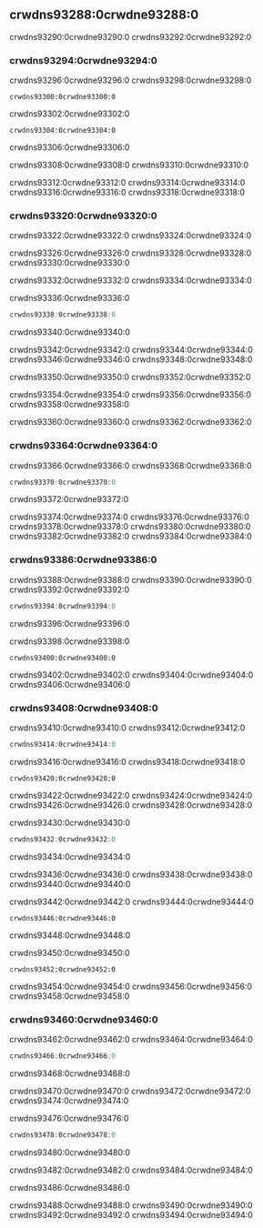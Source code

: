 ## crwdns93288:0crwdne93288:0

crwdns93290:0crwdne93290:0 crwdns93292:0crwdne93292:0

### crwdns93294:0crwdne93294:0

crwdns93296:0crwdne93296:0 crwdns93298:0crwdne93298:0

```text
crwdns93300:0crwdne93300:0
```

crwdns93302:0crwdne93302:0

```rust,ignore
crwdns93304:0crwdne93304:0
```

crwdns93306:0crwdne93306:0

crwdns93308:0crwdne93308:0 crwdns93310:0crwdne93310:0

crwdns93312:0crwdne93312:0 crwdns93314:0crwdne93314:0 crwdns93316:0crwdne93316:0<!-- ignore --> crwdns93318:0crwdne93318:0

### crwdns93320:0crwdne93320:0

crwdns93322:0crwdne93322:0 crwdns93324:0crwdne93324:0

crwdns93326:0crwdne93326:0 crwdns93328:0crwdne93328:0 crwdns93330:0crwdne93330:0

crwdns93332:0crwdne93332:0 crwdns93334:0crwdne93334:0

<span class="filename">crwdns93336:0crwdne93336:0</span>

```rust
crwdns93338:0crwdne93338:0
```


<span class="caption">crwdns93340:0crwdne93340:0</span>

crwdns93342:0crwdne93342:0 crwdns93344:0crwdne93344:0 crwdns93346:0crwdne93346:0 crwdns93348:0crwdne93348:0

crwdns93350:0crwdne93350:0 crwdns93352:0crwdne93352:0

crwdns93354:0crwdne93354:0 crwdns93356:0crwdne93356:0 crwdns93358:0crwdne93358:0

crwdns93360:0crwdne93360:0 crwdns93362:0crwdne93362:0

### crwdns93364:0crwdne93364:0

crwdns93366:0crwdne93366:0 crwdns93368:0crwdne93368:0

```rust
crwdns93370:0crwdne93370:0
```


<span class="caption">crwdns93372:0crwdne93372:0</span>

crwdns93374:0crwdne93374:0 crwdns93376:0crwdne93376:0 crwdns93378:0crwdne93378:0 crwdns93380:0crwdne93380:0 crwdns93382:0crwdne93382:0 crwdns93384:0crwdne93384:0

### crwdns93386:0crwdne93386:0

crwdns93388:0crwdne93388:0 crwdns93390:0crwdne93390:0 crwdns93392:0crwdne93392:0

```rust
crwdns93394:0crwdne93394:0
```


<span class="caption">crwdns93396:0crwdne93396:0</span>

crwdns93398:0crwdne93398:0

```console
crwdns93400:0crwdne93400:0
```

crwdns93402:0crwdne93402:0 crwdns93404:0crwdne93404:0 crwdns93406:0crwdne93406:0

### crwdns93408:0crwdne93408:0

crwdns93410:0crwdne93410:0 crwdns93412:0crwdne93412:0

```rust
crwdns93414:0crwdne93414:0
```

crwdns93416:0crwdne93416:0 crwdns93418:0crwdne93418:0

```text
crwdns93420:0crwdne93420:0
```

crwdns93422:0crwdne93422:0 crwdns93424:0crwdne93424:0 crwdns93426:0crwdne93426:0 crwdns93428:0crwdne93428:0

crwdns93430:0crwdne93430:0

```rust
crwdns93432:0crwdne93432:0
```


<span class="caption">crwdns93434:0crwdne93434:0</span>

crwdns93436:0crwdne93436:0 crwdns93438:0crwdne93438:0 crwdns93440:0crwdne93440:0

crwdns93442:0crwdne93442:0 crwdns93444:0crwdne93444:0

```rust,ignore,does_not_compile
crwdns93446:0crwdne93446:0
```


<span class="caption">crwdns93448:0crwdne93448:0</span>

crwdns93450:0crwdne93450:0

```console
crwdns93452:0crwdne93452:0
```

crwdns93454:0crwdne93454:0<!-- ignore --> crwdns93456:0crwdne93456:0 crwdns93458:0crwdne93458:0

### crwdns93460:0crwdne93460:0

crwdns93462:0crwdne93462:0 crwdns93464:0crwdne93464:0

```rust
crwdns93466:0crwdne93466:0
```


<span class="caption">crwdns93468:0crwdne93468:0</span>

crwdns93470:0crwdne93470:0 crwdns93472:0crwdne93472:0 crwdns93474:0crwdne93474:0

<span class="filename">crwdns93476:0crwdne93476:0</span>

```rust
crwdns93478:0crwdne93478:0
```


<span class="caption">crwdns93480:0crwdne93480:0</span>

crwdns93482:0crwdne93482:0 crwdns93484:0crwdne93484:0

crwdns93486:0crwdne93486:0

crwdns93488:0crwdne93488:0 crwdns93490:0crwdne93490:0 crwdns93492:0crwdne93492:0
crwdns93494:0crwdne93494:0
